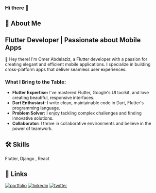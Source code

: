### Hi there 👋
 


## 🚀 About Me
## Flutter Developer | Passionate about Mobile Apps

👋 Hey there! I'm Omer Abdelaziz, a Flutter developer with a passion for creating elegant and efficient mobile applications. I specialize in building cross-platform apps that deliver seamless user experiences.

### What I Bring to the Table:

- **Flutter Expertise:** I've mastered Flutter, Google's UI toolkit, and love creating beautiful, responsive interfaces.
- **Dart Enthusiast:** I write clean, maintainable code in Dart, Flutter's programming language.
- **Problem Solver:** I enjoy tackling complex challenges and finding innovative solutions.
- **Collaborator:** I thrive in collaborative environments and believe in the power of teamwork.

 


 


## 🛠 Skills
Flutter, Django , React


## 🔗 Links
[![portfolio](https://img.shields.io/badge/my_portfolio-000?style=for-the-badge&logo=ko-fi&logoColor=white)](https://katherineoelsner.com/)
[![linkedin](https://img.shields.io/badge/linkedin-0A66C2?style=for-the-badge&logo=linkedin&logoColor=white)](https://www.linkedin.com/in/omer-abdel-aziz-314297166/)
[![twitter](https://img.shields.io/badge/twitter-1DA1F2?style=for-the-badge&logo=twitter&logoColor=white)](https://twitter.com/omerod3)

